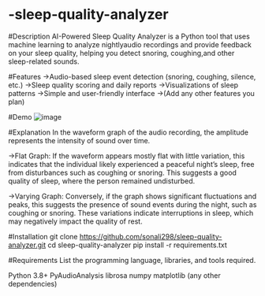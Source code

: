 # -sleep-quality-analyzer

#Description
AI-Powered Sleep Quality Analyzer is a Python tool that uses machine learning to 
analyze nightlyaudio recordings and provide feedback on your sleep quality, helping
you detect snoring, coughing,and other sleep-related sounds.

#Features
->Audio-based sleep event detection (snoring, coughing, silence, etc.)
->Sleep quality scoring and daily reports
->Visualizations of sleep patterns
->Simple and user-friendly interface
->(Add any other features you plan)

#Demo
![image](https://github.com/user-attachments/assets/77e6f4b6-8600-42ba-b7c4-f56bad97ee3d)


#Explanation
In the waveform graph of the audio recording, the amplitude represents the intensity of sound over time.

->Flat Graph: If the waveform appears mostly flat with little variation, this indicates that the individual
likely experienced a peaceful night’s sleep, free from disturbances such as coughing or snoring. This suggests
a good quality of sleep, where the person remained undisturbed.

->Varying Graph: Conversely, if the graph shows significant fluctuations and peaks, this suggests the presence of 
sound events during the night, such as coughing or snoring. These variations indicate interruptions in sleep, 
which may negatively impact the quality of rest.


#Installation
git clone https://github.com/sonali298/sleep-quality-analyzer.git
cd sleep-quality-analyzer
pip install -r requirements.txt


#Requirements
List the programming language, libraries, and tools required.

Python 3.8+
PyAudioAnalysis
librosa
numpy
matplotlib
(any other dependencies)

